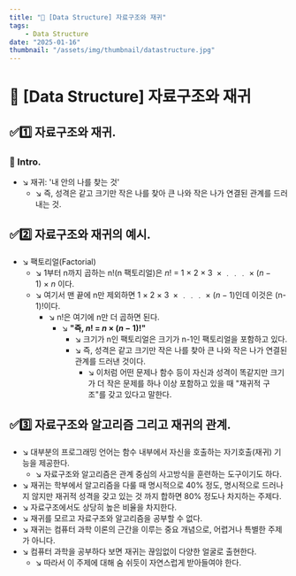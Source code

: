 ```yaml
---
title: "🧩 [Data Structure] 자료구조와 재귀"
tags:
    - Data Structure
date: "2025-01-16"
thumbnail: "/assets/img/thumbnail/datastructure.jpg"
---
```


# 🧩 [Data Structure] 자료구조와 재귀
## ✅1️⃣ 자료구조와 재귀.
### 📌 Intro.
- ↘︎ 재귀: '내 안의 나를 찾는 것'
    - ↘︎ 즉, 성격은 같고 크기만 작은 나를 찾아 큰 나와 작은 나가 연결된 관계를 드러내는 것.

## ✅2️⃣ 자료구조와 재귀의 예시.
- ↘︎ 팩토리얼(Factorial)
    - ↘︎ 1부터 n까지 곱하는 n!(n 팩토리얼)은 $n!\ =\ 1\ ×\ 2\ ×\ 3 \ × ﹒﹒﹒\ × \ (n-1)\ ×\ n$ 이다.
    - ↘︎ 여기서 맨 끝에 n만 제외하면 $1\ ×\ 2\ ×\ 3 \ × ﹒﹒﹒\ × \ (n-1)$인데 이것은 (n-1)!이다.
        - ↘︎ n!은 여기에 n만 더 곱하면 된다.
            - ↘︎ **"즉, $n!\ =\ n\ ×\ (n-1)!$"**
                - ↘︎ 크기가 n인 팩토리얼은 크기가 n-1인 팩토리얼을 포함하고 있다.
                - ↘︎ 즉, 성격은 같고 크기만 작은 나를 찾아 큰 나와 작은 나가 연결된 관계를 드러낸 것이다.
                    - ↘︎ 이처럼 어떤 문제나 함수 등이 자신과 성격이 똑같지만 크기가 더 작은 문제를 하나 이상 포함하고 있을 때 "재귀적 구조"를 갖고 있다고 말한다.

## ✅3️⃣ 자료구조와 알고리즘 그리고 재귀의 관계.
- ↘︎ 대부분의 프로그래밍 언어는 함수 내부에서 자신을 호출하는 자기호출(재귀) 기능을 제공한다.
    - ↘︎ 자료구조와 알고리즘은 관계 중심의 사고방식을 훈련하는 도구이기도 하다.
- ↘︎ 재귀는 학부에서 알고리즘을 다룰 때 명시적으로 40% 정도, 명시적으로 드러나지 않지만 재귀적 성격을 갖고 있는 것 까지 합하면 80% 정도나 차지하는 주제다.
- ↘︎ 자료구조에서도 상당히 높은 비율을 차지한다.
- ↘︎ 재귀를 모르고 자료구조와 알고리즘을 공부할 수 없다.
- ↘︎ 재귀는 컴퓨터 과학 이론의 근간을 이루는 중요 개념으로, 어렵거나 특별한 주제가 아니다.
- ↘︎ 컴퓨터 과학을 공부하다 보면 재귀는 끊임없이 다양한 얼굴로 출현한다.
    - ↘︎ 따라서 이 주제에 대해 숨 쉬듯이 자연스럽게 받아들여야 한다.
